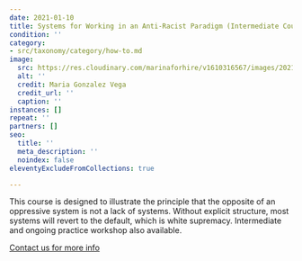```yaml
---
date: 2021-01-10
title: Systems for Working in an Anti-Racist Paradigm (Intermediate Course)
condition: ''
category:
- src/taxonomy/category/how-to.md
image:
  src: https://res.cloudinary.com/marinaforhire/v1610316567/images/2021/01/Stuck_at_Home_-_Searching_zrqn5c.png
  alt: ''
  credit: Maria Gonzalez Vega
  credit_url: ''
  caption: ''
instances: []
repeat: ''
partners: []
seo:
  title: ''
  meta_description: ''
  noindex: false
eleventyExcludeFromCollections: true

---
```

This course is designed to illustrate the principle that the opposite of an oppressive system is not a lack of systems. Without explicit structure, most systems will revert to the default, which is white supremacy. Intermediate and ongoing practice workshop also available.

[Contact us for more info](https://marinaforhire.com/contact/)